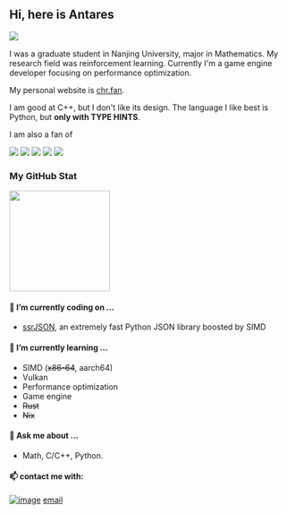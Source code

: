 ## Hi, here is Antares

<a href="https://visitor-badge.glitch.me"><img align='left' src="https://visitor-badge.glitch.me/badge?page_id=Antares0982.Antares0982"/></a><br> 

I was a graduate student in Nanjing University, major in Mathematics. My research field was reinforcement learning. Currently I'm a game engine developer focusing on performance optimization.

My personal website is [chr.fan](https://chr.fan/).

I am good at C++, but I don't like its design. The language I like best is Python, but **only with TYPE HINTS**.

I am also a fan of

![](https://img.shields.io/badge/NixOS-5277C3?style=for-the-badge&logo=NixOS&logoColor=white)   ![](https://img.shields.io/badge/Arch_Linux-1793D1?style=for-the-badge&logo=arch-linux&logoColor=white)   ![](https://img.shields.io/badge/unreal%20engine-0E1128?style=for-the-badge&logo=unrealengine)  ![](https://img.shields.io/badge/raspberrypi-A22846?style=for-the-badge&logo=raspberrypi&logoColor=white)  ![](https://img.shields.io/badge/Steam-000000?style=for-the-badge&logo=steam&logoColor=white)

### My GitHub Stat

<a href="https://github.com/anuraghazra/github-readme-stats"><img height="180" src="https://github-readme-stats.vercel.app/api?username=Antares0982&show_icons=true&count_private=True&bg_color=30,e96443,904e95&title_color=fff&text_color=fff"/></a>

#### 🔭 I’m currently coding on ...

* [ssrJSON](https://github.com/antares0982/ssrjson-legacy), an extremely fast Python JSON library boosted by SIMD

#### 🌱 I’m currently learning ...

- SIMD (~~x86-64~~, aarch64)
- Vulkan
- Performance optimization
- Game engine
- ~~Rust~~
- ~~Nix~~

#### 💬 Ask me about ...

* Math, C/C++, Python.

#### 📫 contact me with:

 [![image](https://img.shields.io/badge/Telegram-2CA5E0?style=for-the-badge&logo=telegram&logoColor=white)](https://t.me/AntaresChr)  [email](mailto:antares@alyr.dev?subject=[GitHub])

